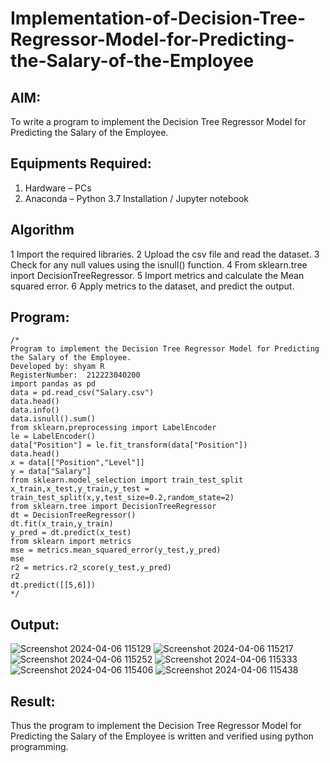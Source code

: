 # Implementation-of-Decision-Tree-Regressor-Model-for-Predicting-the-Salary-of-the-Employee

## AIM:
To write a program to implement the Decision Tree Regressor Model for Predicting the Salary of the Employee.

## Equipments Required:
1. Hardware – PCs
2. Anaconda – Python 3.7 Installation / Jupyter notebook

## Algorithm
1 Import the required libraries.
2 Upload the csv file and read the dataset.
3 Check for any null values using the isnull() function.
4 From sklearn.tree inport DecisionTreeRegressor.
5 Import metrics and calculate the Mean squared error.
6 Apply metrics to the dataset, and predict the output.


## Program:
```
/*
Program to implement the Decision Tree Regressor Model for Predicting the Salary of the Employee.
Developed by: shyam R
RegisterNumber:  212223040200
import pandas as pd
data = pd.read_csv("Salary.csv")
data.head()
data.info()
data.isnull().sum()
from sklearn.preprocessing import LabelEncoder
le = LabelEncoder()
data["Position"] = le.fit_transform(data["Position"])
data.head()
x = data[["Position","Level"]]
y = data["Salary"]
from sklearn.model_selection import train_test_split
x_train,x_test,y_train,y_test = train_test_split(x,y,test_size=0.2,random_state=2)
from sklearn.tree import DecisionTreeRegressor
dt = DecisionTreeRegressor()
dt.fit(x_train,y_train)
y_pred = dt.predict(x_test)
from sklearn import metrics
mse = metrics.mean_squared_error(y_test,y_pred)
mse
r2 = metrics.r2_score(y_test,y_pred)
r2
dt.predict([[5,6]])
*/
```

## Output:
![Screenshot 2024-04-06 115129](https://github.com/shivanshyam79/Implementation-of-Decision-Tree-Regressor-Model-for-Predicting-the-Salary-of-the-Employee/assets/151513860/5f99f1de-4e4f-423b-bd6e-736142e95633)
![Screenshot 2024-04-06 115217](https://github.com/shivanshyam79/Implementation-of-Decision-Tree-Regressor-Model-for-Predicting-the-Salary-of-the-Employee/assets/151513860/6d4d13db-ca95-498f-bb37-484402506321)
![Screenshot 2024-04-06 115252](https://github.com/shivanshyam79/Implementation-of-Decision-Tree-Regressor-Model-for-Predicting-the-Salary-of-the-Employee/assets/151513860/180a976c-5ecb-4860-a3bc-1e1eda2826fe)
![Screenshot 2024-04-06 115333](https://github.com/shivanshyam79/Implementation-of-Decision-Tree-Regressor-Model-for-Predicting-the-Salary-of-the-Employee/assets/151513860/3eda1cf7-988d-4535-9b93-83ae87905949)
![Screenshot 2024-04-06 115406](https://github.com/shivanshyam79/Implementation-of-Decision-Tree-Regressor-Model-for-Predicting-the-Salary-of-the-Employee/assets/151513860/54ba39fd-c294-4820-9f44-89cc31c707e3)
![Screenshot 2024-04-06 115438](https://github.com/shivanshyam79/Implementation-of-Decision-Tree-Regressor-Model-for-Predicting-the-Salary-of-the-Employee/assets/151513860/97b2a2da-eefb-427e-9b50-f8cc39f7cac6)


## Result:
Thus the program to implement the Decision Tree Regressor Model for Predicting the Salary of the Employee is written and verified using python programming.

